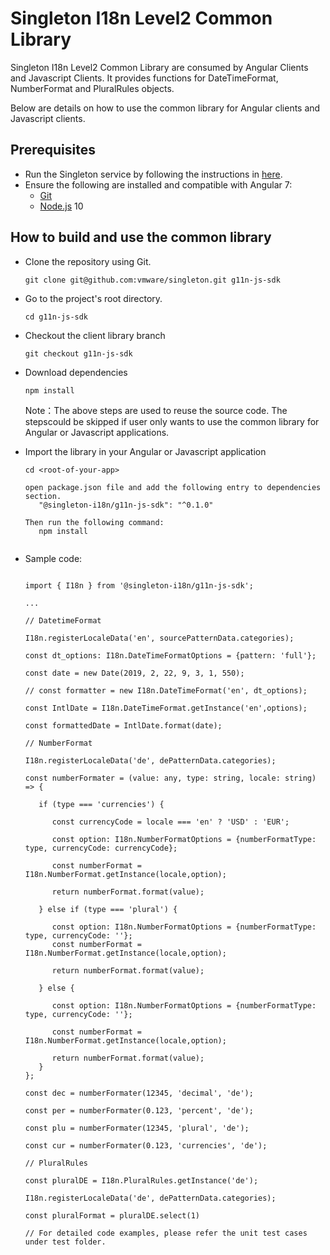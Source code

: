 Singleton I18n Level2 Common Library 
======================================

Singleton I18n Level2 Common Library are consumed by Angular Clients and Javascript Clients. 
It provides functions for DateTimeFormat, NumberFormat and PluralRules objects.

Below are details on how to use the common library for Angular clients and Javascript clients.

Prerequisites
------------
 * Run the Singleton service by following the instructions in [here](https://github.com/vmware/singleton/blob/master/README.md).
 * Ensure the following are installed and compatible with Angular 7:     
    - [Git](https://git-scm.com/downloads)
    - [Node.js](https://nodejs.org/en/download/package-manager/) 10

How to build and use the common library
------------
 * Clone the repository using Git.
    ```
    git clone git@github.com:vmware/singleton.git g11n-js-sdk
    ```
 * Go to the project's root directory.
    ```
    cd g11n-js-sdk
    ```
 * Checkout the client library branch
    ```
    git checkout g11n-js-sdk
    ```
 * Download dependencies
   ```
   npm install
   ```

   Note：The above steps are used to reuse the source code. 
   The stepscould be skipped if user only wants to use the common library for Angular or Javascript applications.

 * Import the library in your Angular or Javascript application
   ```
   cd <root-of-your-app>

   open package.json file and add the following entry to dependencies section.
      "@singleton-i18n/g11n-js-sdk": "^0.1.0"

   Then run the following command:
      npm install 

   
 * Sample code:
   ```

   import { I18n } from '@singleton-i18n/g11n-js-sdk';

   ...

   // DatetimeFormat

   I18n.registerLocaleData('en', sourcePatternData.categories);

   const dt_options: I18n.DateTimeFormatOptions = {pattern: 'full'};

   const date = new Date(2019, 2, 22, 9, 3, 1, 550);

   // const formatter = new I18n.DateTimeFormat('en', dt_options);

   const IntlDate = I18n.DateTimeFormat.getInstance('en',options);

   const formattedDate = IntlDate.format(date);

   // NumberFormat

   I18n.registerLocaleData('de', dePatternData.categories);

   const numberFormater = (value: any, type: string, locale: string) => {

      if (type === 'currencies') {

         const currencyCode = locale === 'en' ? 'USD' : 'EUR';

         const option: I18n.NumberFormatOptions = {numberFormatType: type, currencyCode: currencyCode};

         const numberFormat = I18n.NumberFormat.getInstance(locale,option);

         return numberFormat.format(value);

      } else if (type === 'plural') {

         const option: I18n.NumberFormatOptions = {numberFormatType: type, currencyCode: ''};
         const numberFormat = I18n.NumberFormat.getInstance(locale,option);

         return numberFormat.format(value);

      } else {

         const option: I18n.NumberFormatOptions = {numberFormatType: type, currencyCode: ''};

         const numberFormat = I18n.NumberFormat.getInstance(locale,option);

         return numberFormat.format(value);
      }
   };

   const dec = numberFormater(12345, 'decimal', 'de');

   const per = numberFormater(0.123, 'percent', 'de');

   const plu = numberFormater(12345, 'plural', 'de');

   const cur = numberFormater(0.123, 'currencies', 'de');

   // PluralRules

   const pluralDE = I18n.PluralRules.getInstance('de');

   I18n.registerLocaleData('de', dePatternData.categories);
   
   const pluralFormat = pluralDE.select(1)

   // For detailed code examples, please refer the unit test cases under test folder.
   
   ```
 

